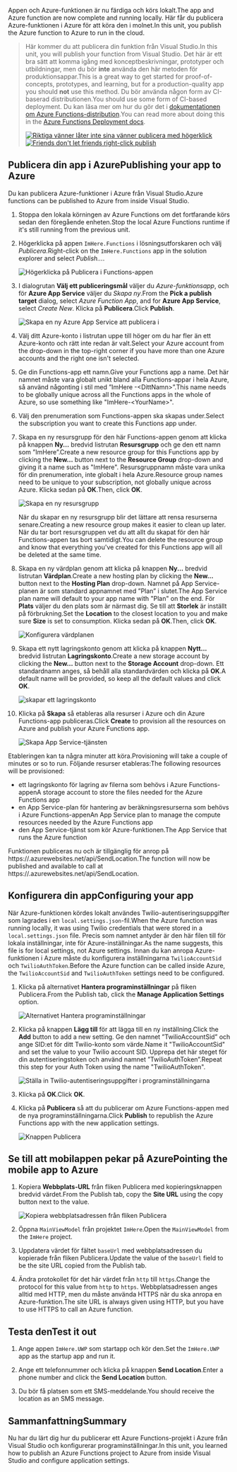 <span data-ttu-id="33ff2-101">Appen och Azure-funktionen är nu färdiga och körs lokalt.</span><span class="sxs-lookup"><span data-stu-id="33ff2-101">The app and Azure function are now complete and running locally.</span></span> <span data-ttu-id="33ff2-102">Här får du publicera Azure-funktionen i Azure för att köra den i molnet.</span><span class="sxs-lookup"><span data-stu-id="33ff2-102">In this unit, you publish the Azure function to Azure to run in the cloud.</span></span>

> <span data-ttu-id="33ff2-103">Här kommer du att publicera din funktion från Visual Studio.</span><span class="sxs-lookup"><span data-stu-id="33ff2-103">In this unit, you will publish your function from Visual Studio.</span></span> <span data-ttu-id="33ff2-104">Det här är ett bra sätt att komma igång med konceptbeskrivningar, prototyper och utbildningar, men du bör **inte** använda den här metoden för produktionsappar.</span><span class="sxs-lookup"><span data-stu-id="33ff2-104">This is a great way to get started for proof-of-concepts, prototypes, and learning, but for a production-quality app you should **not** use this method.</span></span> <span data-ttu-id="33ff2-105">Du bör använda någon form av CI-baserad distributionen.</span><span class="sxs-lookup"><span data-stu-id="33ff2-105">You should use some form of CI-based deployment.</span></span> <span data-ttu-id="33ff2-106">Du kan läsa mer om hur du gör det i [dokumentationen om Azure Functions-distribution](https://docs.microsoft.com/azure/azure-functions/functions-continuous-deployment).</span><span class="sxs-lookup"><span data-stu-id="33ff2-106">You can read more about doing this in the [Azure Functions Deployment docs](https://docs.microsoft.com/azure/azure-functions/functions-continuous-deployment).</span></span>
>
> <span data-ttu-id="33ff2-107">[![Riktiga vänner låter inte sina vänner publicera med högerklick](../media/8-friends-dont-let-friends-publish.png)](https://damianbrady.com.au/2018/02/01/friends-dont-let-friends-right-click-publish/)</span><span class="sxs-lookup"><span data-stu-id="33ff2-107">[![Friends don't let friends right-click publish](../media/8-friends-dont-let-friends-publish.png)](https://damianbrady.com.au/2018/02/01/friends-dont-let-friends-right-click-publish/)</span></span>

## <a name="publishing-your-app-to-azure"></a><span data-ttu-id="33ff2-108">Publicera din app i Azure</span><span class="sxs-lookup"><span data-stu-id="33ff2-108">Publishing your app to Azure</span></span>

<span data-ttu-id="33ff2-109">Du kan publicera Azure-funktioner i Azure från Visual Studio.</span><span class="sxs-lookup"><span data-stu-id="33ff2-109">Azure functions can be published to Azure from inside Visual Studio.</span></span>

1. <span data-ttu-id="33ff2-110">Stoppa den lokala körningen av Azure Functions om det fortfarande körs sedan den föregående enheten.</span><span class="sxs-lookup"><span data-stu-id="33ff2-110">Stop the local Azure Functions runtime if it's still running from the previous unit.</span></span>

2. <span data-ttu-id="33ff2-111">Högerklicka på appen `ImHere.Functions` i lösningsutforskaren och välj *Publicera*.</span><span class="sxs-lookup"><span data-stu-id="33ff2-111">Right-click on the `ImHere.Functions` app in the solution explorer and select *Publish...*.</span></span>

    ![Högerklicka på Publicera i Functions-appen](../media/8-right-click-publish.png)

3. <span data-ttu-id="33ff2-113">I dialogrutan **Välj ett publiceringsmål** väljer du *Azure-funktionsapp*, och för **Azure App Service** väljer du *Skapa ny*.</span><span class="sxs-lookup"><span data-stu-id="33ff2-113">From the **Pick a publish target** dialog, select *Azure Function App*, and for **Azure App Service**, select *Create New*.</span></span> <span data-ttu-id="33ff2-114">Klicka på **Publicera**.</span><span class="sxs-lookup"><span data-stu-id="33ff2-114">Click **Publish**.</span></span>

    ![Skapa en ny Azure App Service att publicera i](../media/8-pick-publish-target.png)

4. <span data-ttu-id="33ff2-116">Välj ditt Azure-konto i listrutan uppe till höger om du har fler än ett Azure-konto och rätt inte redan är valt.</span><span class="sxs-lookup"><span data-stu-id="33ff2-116">Select your Azure account from the drop-down in the top-right corner if you have more than one Azure accounts and the right one isn't selected.</span></span>

5. <span data-ttu-id="33ff2-117">Ge din Functions-app ett namn.</span><span class="sxs-lookup"><span data-stu-id="33ff2-117">Give your Functions app a name.</span></span> <span data-ttu-id="33ff2-118">Det här namnet måste vara globalt unikt bland alla Functions-appar i hela Azure, så använd någonting i stil med ”ImHere -\<DittNamn\>”.</span><span class="sxs-lookup"><span data-stu-id="33ff2-118">This name needs to be globally unique across all the Functions apps in the whole of Azure, so use something like "ImHere-\<YourName\>".</span></span>

6. <span data-ttu-id="33ff2-119">Välj den prenumeration som Functions-appen ska skapas under.</span><span class="sxs-lookup"><span data-stu-id="33ff2-119">Select the subscription you want to create this Functions app under.</span></span>

7. <span data-ttu-id="33ff2-120">Skapa en ny resursgrupp för den här Functions-appen genom att klicka på knappen **Ny...**  bredvid listrutan **Resursgrupp** och ge den ett namn som ”ImHere”.</span><span class="sxs-lookup"><span data-stu-id="33ff2-120">Create a new resource group for this Functions app by clicking the **New...** button next to the **Resource Group** drop-down and giving it a name such as "ImHere".</span></span> <span data-ttu-id="33ff2-121">Resursgruppnamn måste vara unika för din prenumeration, inte globalt i hela Azure.</span><span class="sxs-lookup"><span data-stu-id="33ff2-121">Resource group names need to be unique to your subscription, not globally unique across Azure.</span></span> <span data-ttu-id="33ff2-122">Klicka sedan på **OK**.</span><span class="sxs-lookup"><span data-stu-id="33ff2-122">Then, click **OK**.</span></span>

    ![Skapa en ny resursgrupp](../media/8-create-new-resource-group.png)

   <span data-ttu-id="33ff2-124">När du skapar en ny resursgrupp blir det lättare att rensa resurserna senare.</span><span class="sxs-lookup"><span data-stu-id="33ff2-124">Creating a new resource group makes it easier to clean up later.</span></span> <span data-ttu-id="33ff2-125">När du tar bort resursgruppen vet du att allt du skapat för den här Functions-appen tas bort samtidigt.</span><span class="sxs-lookup"><span data-stu-id="33ff2-125">You can delete the resource group and know that everything you've created for this Functions app will all be deleted at the same time.</span></span>

8. <span data-ttu-id="33ff2-126">Skapa en ny värdplan genom att klicka på knappen **Ny...**  bredvid listrutan **Värdplan**.</span><span class="sxs-lookup"><span data-stu-id="33ff2-126">Create a new hosting plan by clicking the **New...** button next to the **Hosting Plan** drop-down.</span></span> <span data-ttu-id="33ff2-127">Namnet på App Service-planen är som standard appnamnet med ”Plan” i slutet.</span><span class="sxs-lookup"><span data-stu-id="33ff2-127">The App Service plan name will default to your app name with "Plan" on the end.</span></span> <span data-ttu-id="33ff2-128">För **Plats** väljer du den plats som är närmast dig. Se till att **Storlek** är inställt på förbrukning.</span><span class="sxs-lookup"><span data-stu-id="33ff2-128">Set the **Location** to the closest location to you and make sure **Size** is set to consumption.</span></span> <span data-ttu-id="33ff2-129">Klicka sedan på **OK**.</span><span class="sxs-lookup"><span data-stu-id="33ff2-129">Then, click **OK**.</span></span>

    ![Konfigurera värdplanen](../media/8-configure-hosting-plan.png)

9. <span data-ttu-id="33ff2-131">Skapa ett nytt lagringskonto genom att klicka på knappen **Nytt...**  bredvid listrutan **Lagringskonto**.</span><span class="sxs-lookup"><span data-stu-id="33ff2-131">Create a new storage account by clicking the **New...** button next to the **Storage Account** drop-down.</span></span> <span data-ttu-id="33ff2-132">Ett standardnamn anges, så behåll alla standardvärden och klicka på **OK**.</span><span class="sxs-lookup"><span data-stu-id="33ff2-132">A default name will be provided, so keep all the default values and click **OK**.</span></span>

    ![skapar ett lagringskonto](../media/8-create-storage-account.png)

10. <span data-ttu-id="33ff2-134">Klicka på **Skapa** så etableras alla resurser i Azure och din Azure Functions-app publiceras.</span><span class="sxs-lookup"><span data-stu-id="33ff2-134">Click **Create** to provision all the resources on Azure and publish your Azure Functions app.</span></span>

    ![Skapa App Service-tjänsten](../media/8-create-app-service.png)

<span data-ttu-id="33ff2-136">Etableringen kan ta några minuter att köra.</span><span class="sxs-lookup"><span data-stu-id="33ff2-136">Provisioning will take a couple of minutes or so to run.</span></span> <span data-ttu-id="33ff2-137">Följande resurser etableras:</span><span class="sxs-lookup"><span data-stu-id="33ff2-137">The following resources will be provisioned:</span></span>

* <span data-ttu-id="33ff2-138">ett lagringskonto för lagring av filerna som behövs i Azure Functions-appen</span><span class="sxs-lookup"><span data-stu-id="33ff2-138">A storage account to store the files needed for the Azure Functions app</span></span>
* <span data-ttu-id="33ff2-139">en App Service-plan för hantering av beräkningsresurserna som behövs i Azure Functions-appen</span><span class="sxs-lookup"><span data-stu-id="33ff2-139">An App Service plan to manage the compute resources needed by the Azure Functions app</span></span>
* <span data-ttu-id="33ff2-140">den App Service-tjänst som kör Azure-funktionen.</span><span class="sxs-lookup"><span data-stu-id="33ff2-140">The App Service that runs the Azure function</span></span>

<span data-ttu-id="33ff2-141">Funktionen publiceras nu och är tillgänglig för anrop på https://<ditt-appnamn>.azurewebsites.net/api/SendLocation.</span><span class="sxs-lookup"><span data-stu-id="33ff2-141">The function will now be published and available to call at https://<your-app-name>.azurewebsites.net/api/SendLocation.</span></span>

## <a name="configuring-your-app"></a><span data-ttu-id="33ff2-142">Konfigurera din app</span><span class="sxs-lookup"><span data-stu-id="33ff2-142">Configuring your app</span></span>

<span data-ttu-id="33ff2-143">När Azure-funktionen kördes lokalt användes Twilio-autentiseringsuppgifter som lagrades i en `local.settings.json`-fil.</span><span class="sxs-lookup"><span data-stu-id="33ff2-143">When the Azure function was running locally, it was using Twilio credentials that were stored in a `local.settings.json` file.</span></span> <span data-ttu-id="33ff2-144">Precis som namnet antyder är den här filen till för lokala inställningar, inte för Azure-inställningar.</span><span class="sxs-lookup"><span data-stu-id="33ff2-144">As the name suggests, this file is for local settings, not Azure settings.</span></span> <span data-ttu-id="33ff2-145">Innan du kan anropa Azure-funktionen i Azure måste du konfigurera inställningarna `TwilioAccountSid` och `TwilioAuthToken`.</span><span class="sxs-lookup"><span data-stu-id="33ff2-145">Before the Azure function can be called inside Azure, the `TwilioAccountSid` and `TwilioAuthToken` settings need to be configured.</span></span>

1. <span data-ttu-id="33ff2-146">Klicka på alternativet **Hantera programinställningar** på fliken Publicera.</span><span class="sxs-lookup"><span data-stu-id="33ff2-146">From the Publish tab, click the **Manage Application Settings** option.</span></span>

    ![Alternativet Hantera programinställningar](../media/8-application-settings-option.png)

2. <span data-ttu-id="33ff2-148">Klicka på knappen **Lägg till** för att lägga till en ny inställning.</span><span class="sxs-lookup"><span data-stu-id="33ff2-148">Click the **Add** button to add a new setting.</span></span> <span data-ttu-id="33ff2-149">Ge den namnet ”TwilioAccountSid” och ange SID:et för ditt Twilio-konto som värde.</span><span class="sxs-lookup"><span data-stu-id="33ff2-149">Name it "TwilioAccountSid" and set the value to your Twilio account SID.</span></span> <span data-ttu-id="33ff2-150">Upprepa det här steget för din autentiseringstoken och använd namnet ”TwilioAuthToken”.</span><span class="sxs-lookup"><span data-stu-id="33ff2-150">Repeat this step for your Auth Token using the name "TwilioAuthToken".</span></span>

    ![Ställa in Twilio-autentiseringsuppgifter i programinställningarna](../media/8-set-creds-in-app-settings.png)

3. <span data-ttu-id="33ff2-152">Klicka på **OK**.</span><span class="sxs-lookup"><span data-stu-id="33ff2-152">Click **OK**.</span></span>

4. <span data-ttu-id="33ff2-153">Klicka på **Publicera** så att du publicerar om Azure Functions-appen med de nya programinställningarna.</span><span class="sxs-lookup"><span data-stu-id="33ff2-153">Click **Publish** to republish the Azure Functions app with the new application settings.</span></span>

    ![Knappen Publicera](../media/8-publish-application-button.png)

## <a name="pointing-the-mobile-app-to-azure"></a><span data-ttu-id="33ff2-155">Se till att mobilappen pekar på Azure</span><span class="sxs-lookup"><span data-stu-id="33ff2-155">Pointing the mobile app to Azure</span></span>

1. <span data-ttu-id="33ff2-156">Kopiera **Webbplats-URL** från fliken Publicera med kopieringsknappen bredvid värdet.</span><span class="sxs-lookup"><span data-stu-id="33ff2-156">From the Publish tab, copy the **Site URL** using the copy button next to the value.</span></span>

    ![Kopiera webbplatsadressen från fliken Publicera](../media/8-copy-site-url.png)

2. <span data-ttu-id="33ff2-158">Öppna `MainViewModel` från projektet `ImHere`.</span><span class="sxs-lookup"><span data-stu-id="33ff2-158">Open the `MainViewModel` from the `ImHere` project.</span></span>

3. <span data-ttu-id="33ff2-159">Uppdatera värdet för fältet `baseUrl` med webbplatsadressen du kopierade från fliken Publicera.</span><span class="sxs-lookup"><span data-stu-id="33ff2-159">Update the value of the `baseUrl` field to be the site URL copied from the Publish tab.</span></span>

4. <span data-ttu-id="33ff2-160">Ändra protokollet för det här värdet från `http` till `https`.</span><span class="sxs-lookup"><span data-stu-id="33ff2-160">Change the protocol for this value from `http` to `https`.</span></span> <span data-ttu-id="33ff2-161">Webbplatsadressen anges alltid med HTTP, men du måste använda HTTPS när du ska anropa en Azure-funktion.</span><span class="sxs-lookup"><span data-stu-id="33ff2-161">The site URL is always given using HTTP, but you have to use HTTPS to call an Azure function.</span></span>

## <a name="test-it-out"></a><span data-ttu-id="33ff2-162">Testa den</span><span class="sxs-lookup"><span data-stu-id="33ff2-162">Test it out</span></span>

1. <span data-ttu-id="33ff2-163">Ange appen `ImHere.UWP` som startapp och kör den.</span><span class="sxs-lookup"><span data-stu-id="33ff2-163">Set the `ImHere.UWP` app as the startup app and run it.</span></span>

2. <span data-ttu-id="33ff2-164">Ange ett telefonnummer och klicka på knappen **Send Location**.</span><span class="sxs-lookup"><span data-stu-id="33ff2-164">Enter a phone number and click the **Send Location** button.</span></span>

3. <span data-ttu-id="33ff2-165">Du bör få platsen som ett SMS-meddelande.</span><span class="sxs-lookup"><span data-stu-id="33ff2-165">You should receive the location as an SMS message.</span></span>

## <a name="summary"></a><span data-ttu-id="33ff2-166">Sammanfattning</span><span class="sxs-lookup"><span data-stu-id="33ff2-166">Summary</span></span>

<span data-ttu-id="33ff2-167">Nu har du lärt dig hur du publicerar ett Azure Functions-projekt i Azure från Visual Studio och konfigurerar programinställningar.</span><span class="sxs-lookup"><span data-stu-id="33ff2-167">In this unit, you learned how to publish an Azure Functions project to Azure from inside Visual Studio and configure application settings.</span></span>